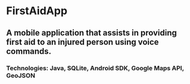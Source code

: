 # **FirstAidApp**
## A mobile application that assists in providing first aid to an injured person using voice commands.
### Technologies: Java, SQLite, Android SDK, Google Maps API, GeoJSON

